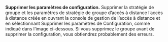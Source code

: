 **Supprimer les paramètres de configuration.** Supprimer la stratégie de groupe et les paramètres de stratégie de groupe d’accès à distance l’accès à distance créée en ouvrant la console de gestion de l’accès à distance et en sélectionnant Supprimer les paramètres de Configuration, comme indiqué dans l’image ci-dessous. Si vous supprimez le groupe avant de supprimer la configuration, vous obtiendrez probablement des erreurs.